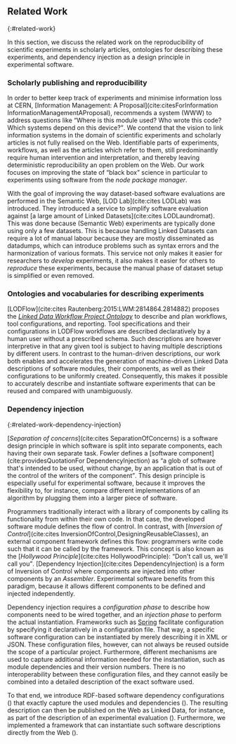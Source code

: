 ## Related Work
{:#related-work}

In this section, we discuss the related work on the reproducibility of scientific experiments in scholarly articles,
ontologies for describing these experiments, and dependency injection as a design principle in experimental software.

### Scholarly publishing and reproducibility
In order to better keep track of experiments and minimise information loss at CERN, [Information Management: A Proposal](cite:citesForInformation InformationManagementAProposal), recommends a system (WWW) to address questions like <q>Where is this module used? Who wrote this code? Which systems depend on this device?</q>. We contend that the vision to link information systems in the domain of scientific experiments and scholarly articles is not fully realised on the Web. Identifiable parts of experiments, workflows, as well as the articles which refer to them, still predominantly require human intervention and interpretation, and thereby leaving deterministic reproducibility an open problem on the Web. Our work focuses on improving the state of <q>black box</q> science in particular to experiments using software from the <cite>node package manager</cite>.

With the goal of improving the way dataset-based software evaluations are performed in the Semantic Web,
[LOD Lab](cite:cites LODLab) was introduced.
They introduced a service to simplify software evaluation
against [a large amount of Linked Datasets](cite:cites LODLaundromat).
This was done because (Semantic Web) experiments are typically done using only a few datasets.
This is because handling Linked Datasets can require a lot of manual labour
because they are mostly disseminated as datadumps,
which can introduce problems such as syntax errors and the harmonization of various formats.
This service not only makes it easier for researchers to _develop_ experiments,
it also makes it easier for others to _reproduce_ these experiments,
because the manual phase of dataset setup is simplified or even removed.

### Ontologies and vocabularies for describing experiments
[LODFlow](cite:cites Rautenberg:2015:LWM:2814864.2814882) proposes the <cite><a href="https://github.com/AKSW/ldwpo">Linked Data Workflow Project Ontology</a></cite> to describe and plan workflows, tool configurations, and reporting.
Tool specifications and their configurations in LODFlow workflows are described declaratively by a human user without a prescribed schema.
Such descriptions are however interpretive in that any given tool is subject to having multiple descriptions by different users.
In contrast to the human-driven descriptions, our work both enables and accelerates the generation of machine-driven Linked Data descriptions of software modules, their components, as well as their configurations to be uniformly created.
Consequently, this makes it possible to accurately describe and instantiate software experiments that can be reused and compared with unambiguously.

### Dependency injection
{:#related-work-dependency-injection}

[_Separation of concerns_](cite:cites SeparationOfConcerns) is a software design principle in which software is
split into separate components, each having their own separate task.
Fowler defines a [software component](cite:providesQuotationFor DependencyInjection) as
<q>a glob of software that's intended to be used, without change, by an application that is out of the control of the writers of the component</q>.
This design principle is especially useful for experimental software,
because it improves the flexibility to, for instance,
compare different implementations of an algorithm
by plugging them into a larger piece of software.

Programmers traditionally interact with a library of components
by calling its functionality from within their own code.
In that case, the developed software module defines the flow of control.
In contrast, with [_Inversion of Control_](cite:cites InversionOfControl,DesigningReusableClasses),
an external component framework defines this flow:
programmers write code such that it can be called by the framework.
This concept is also known as the [_Hollywood Principle_](cite:cites HollywoodPrinciple):
<q>Don't call us, we'll call you</q>.
[Dependency Injection](cite:cites DependencyInjection) is a form of Inversion of Control where components
are injected into other components by an _Assembler_.
Experimental software benefits from this paradigm,
because it allows different components to be defined and injected independently.

Dependency injection requires a _configuration phase_
to describe how components need to be wired together,
and an _injection phase_ to perform the actual instantiation.
Frameworks such as [Spring](https://projects.spring.io/spring-framework/)
facilitate configuration by specifying it declaratively in a configuration file.
That way, a specific software configuration can be instantiated
by merely describing it in XML or JSON.
These configuration files, however,
can not always be reused outside the scope of a particular project.
Furthermore, different mechanisms are used
to capture additional information needed for the instantiation,
such as module dependencies and their version numbers.
There is no interoperability between these configuration files,
and they cannot easily be combined into a detailed description
of the exact software used.

To that end, we introduce RDF-based software dependency configurations
([](#describing-components))
that exactly capture the used modules and dependencies
([](#describing-modules)).
The resulting description can then be published on the Web as Linked Data,
for instance, as part of the description of an experimental evaluation
([](#overview)).
Furthermore, we implemented a framework
that can instantiate such software descriptions
directly from the Web
([](#instantiating)).
